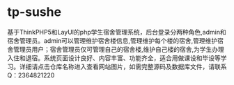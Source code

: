 # tp-sushe
基于ThinkPHP5和LayUI的php学生宿舍管理系统，后台登录分两种角色,admin和宿舍管理员。admin可以管理维护宿舍楼信息,管理维护每个楼的宿舍,管理维护宿舍管理员用户；宿舍管理员仅可管理自己的宿舍楼,维护自己楼的宿舍,为学生办理入住和退宿。系统页面设计良好、内容丰富、功能齐全，适合用做课设和毕设等学习。详细请点击仓库名称进入查看网站图片，如需完整源码及数据库文件，请联系Q：2364821220
